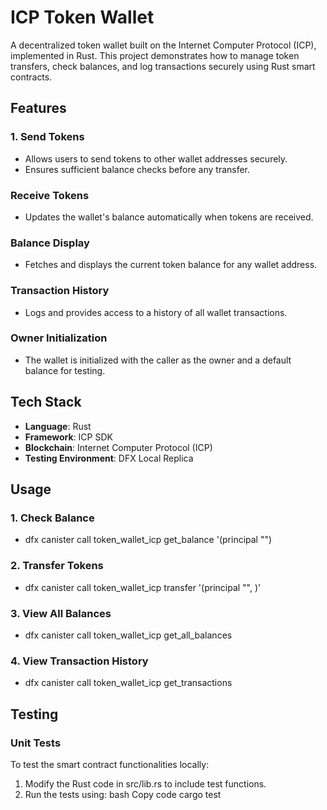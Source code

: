 # **ICP Token Wallet**

A decentralized token wallet built on the Internet Computer Protocol (ICP), implemented in Rust. This project demonstrates how to manage token transfers, check balances, and log transactions securely using Rust smart contracts.

## **Features**
### **1. Send Tokens**

  * Allows users to send tokens to other wallet addresses securely.
  * Ensures sufficient balance checks before any transfer.
    
### **Receive Tokens**

  * Updates the wallet's balance automatically when tokens are received.

### **Balance Display**

  * Fetches and displays the current token balance for any wallet address.

### **Transaction History**

* Logs and provides access to a history of all wallet transactions.

### **Owner Initialization**

* The wallet is initialized with the caller as the owner and a default balance for testing.
  
## **Tech Stack**
- **Language**: Rust
- **Framework**: ICP SDK
- **Blockchain**: Internet Computer Protocol (ICP)
- **Testing Environment**: DFX Local Replica

## **Usage**
### **1. Check Balance**
- dfx canister call token_wallet_icp get_balance '(principal "<your-principal-id>")
### **2. Transfer Tokens**
- dfx canister call token_wallet_icp transfer '(principal "<recipient-principal-id>", <amount>)'
### **3. View All Balances**
- dfx canister call token_wallet_icp get_all_balances
### **4. View Transaction History**
- dfx canister call token_wallet_icp get_transactions

## **Testing**
### **Unit Tests**
To test the smart contract functionalities locally:

  1. Modify the Rust code in src/lib.rs to include test functions.
  2. Run the tests using:
bash
Copy code
cargo test

